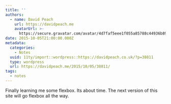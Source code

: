 ```yaml
---
title: ''
authors:
  - name: David Peach
    url: https://davidpeach.me
    avatarUrl: >-
      https://secure.gravatar.com/avatar/4d7faf5eee1f055a85788c44936b8995eaab6dfb004e7854ec747ccb272e91ee?s=96&d=mm&r=g
date: 2015-10-05T21:00:00.000Z
metadata:
  categories:
    - Notes
  uuid: 11ty/import::wordpress::https://davidpeach.co.uk/?p=38811
  type: wordpress
  url: https://davidpeach.me/2015/10/05/38811/
tags:
  - notes
---
```

Finally learning me some flexbox. Its about time. The next version of this site will go flexbox all the way.